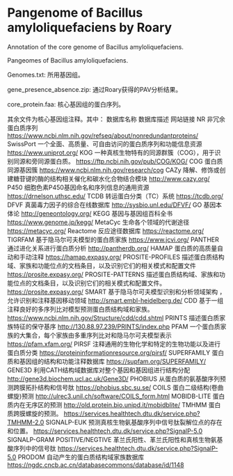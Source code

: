# Pangenome of Bacillus amyloliquefaciens by Roary
Annotation of the core genome of Bacillus amyloliquefaciens.

Pangeomes of Bacillus amyloliquefaciens.

Genomes.txt: 所用基因组。

gene_presence_absence.zip: 通过Roary获得的PAV分析结果。

core_protein.faa: 核心基因组的蛋白序列。

其余文件为核心基因组注释。其中：
数据库名称	数据库描述	网站链接
NR	非冗余蛋白质序列	https://www.ncbi.nlm.nih.gov/refseq/about/nonredundantproteins/
SwissPort	一个全面、高质量、可自由访问的蛋白质序列和功能信息资源	https://www.uniprot.org/
KOG	一种真核生物特有的同源群簇（COG），用于识别同源和旁同源蛋白质。	https://ftp.ncbi.nih.gov/pub/COG/KOG/
COG	蛋白质同源基因簇	https://www.ncbi.nlm.nih.gov/research/cog
CAZy	降解、修饰或创建糖苷键的酶的结构相关催化和碳水化合物结合模块	http://www.cazy.org/
P450	细胞色素P450基因命名和序列信息的通用资源	https://drnelson.uthsc.edu/
TCDB	转运蛋白分类（TC）系统	https://tcdb.org/
DFVF	真菌毒力因子的综合在线数据库	http://sysbio.unl.edu/DFVF/
GO	基因本体论	http://geneontology.org/
KEGG	基因与基因组百科全书	https://www.genome.jp/kegg/
MetaCyc	生命各个领域的代谢途径	https://metacyc.org/
Reactome	反应途径数据库	https://reactome.org/
TIGRFAM	基于隐马尔可夫模型的蛋白质家族	https://www.jcvi.org/
PANTHER	通过进化关系进行蛋白质分析	http://pantherdb.org/
HAMAP	蛋白质的高质量自动和手动注释	https://hamap.expasy.org/
PROSITE-PROFILES	描述蛋白质结构域、家族和功能位点的文档条目，以及识别它们的相关模式和配置文件	https://prosite.expasy.org/
PROSITE-PATTERNS	描述蛋白质结构域、家族和功能位点的文档条目，以及识别它们的相关模式和配置文件。	https://prosite.expasy.org/
SMART	基于隐马尔可夫模型识别和分析领域架构 ，允许识别和注释基因移动领域	http://smart.embl-heidelberg.de/
CDD	基于一组注释良好的多序列比对模型预测蛋白质结构域和家族。	https://www.ncbi.nlm.nih.gov/Structure/cdd/cdd.shtml
PRINTS	描述蛋白质家族特征的保守基序	http://130.88.97.239/PRINTS/index.php
PFAM	一个蛋白质家族的大集合，每个家族由多重序列比对和隐马尔可夫模型表示	https://pfam.xfam.org/
PIRSF	注释通用的生物化学和特定的生物功能以及进行蛋白质分类	https://proteininformationresource.org/pirsf/
SUPERFAMILY	蛋白质和基因组的结构和功能注释数据库	https://supfam.org/SUPERFAMILY/
GENE3D	利用CATH结构域数据库对整个基因和基因组进行结构分配	http://gene3d.biochem.ucl.ac.uk/Gene3D/
PHOBIUS	从蛋白质的氨基酸序列预测跨膜拓扑结构和信号肽	https://phobius.sbc.su.se/
COILS	蛋白二级结构(卷曲螺旋)预测	http://ulrec3.unil.ch/software/COILS_form.html
MOBIDB-LITE	蛋白质内在无序区的预测	http://old.protein.bio.unipd.it/mobidblite/
TMHMM	蛋白质跨膜螺旋的预测。	https://services.healthtech.dtu.dk/service.php?TMHMM-2.0
SIGNALP-EUK	预测真核生物氨基酸序列中信号肽裂解位点的存在和位置。	https://services.healthtech.dtu.dk/service.php?SignalP-5.0
SIGNALP-GRAM POSITIVE/NEGTIVE	革兰氏阳性、革兰氏阳性和真核生物氨基酸序列中的信号肽	https://services.healthtech.dtu.dk/service.php?SignalP-5.0
PRODOM	自动产生的蛋白质结构域家族数据库	https://ngdc.cncb.ac.cn/databasecommons/database/id/1148

